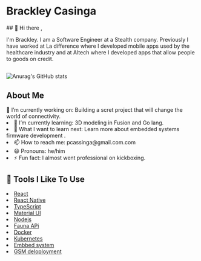 <h1>Brackley Casinga</h1>
##
👋 Hi there ,

 I'm Brackley. I am a Software Engineer at a Stealth company. Previously I have worked at La difference where I developed mobile apps used by the healthcare industry and at Altech where I developed apps that allow people to goods on credit.
##
![Anurag's GitHub stats](https://github-readme-stats.vercel.app/api?username=Brackleycassinga&show_icons=true&theme=radical&count_private=true)

<h2>About Me</h2>
🔭 I’m currently working on: Building a scret project that will change the world of connectivity.
<li>🌱 I’m currently learning: 3D modeling in Fusion and Go lang.</li>
<li>🤔 What I want to learn next: Learn more about embedded systems firmware development .</li>
<li>📫 How to reach me: pcassinga@gmail.com.com</li>
<li>😄 Pronouns: he/him</li>
<li>⚡ Fun fact: I almost went professional on kickboxing.</li>
<h2>🔧 Tools I Like To Use</h2>
<li><a href="">React</a></li>
<li><a href="">React Native</a></li>
<li><a href="">TypeScript</a></li>
<li><a href="">Material UI</a></li>
<li><a href="">Nodejs</a></li>
<li><a href="">Fauna APi</a></li>
<li><a href="">Docker</a></li>
<li><a href="">Kubernetes</a></li>
<li><a href="">Embbed system</a></li>
<li><a href="">GSM deloployment</a></li>
